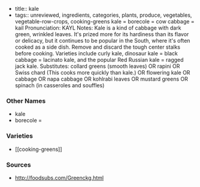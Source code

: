 - title:: kale
- tags:: unreviewed, ingredients, categories, plants, produce, vegetables, vegetable-row-crops, cooking-greens
kale = borecole = cow cabbage = kail Pronunciation: KAYL Notes: Kale is a kind of cabbage with dark green, wrinkled leaves. It's prized more for its hardiness than its flavor or delicacy, but it continues to be popular in the South, where it's often cooked as a side dish. Remove and discard the tough center stalks before cooking. Varieties include curly kale, dinosaur kale = black cabbage = lacinato kale, and the popular Red Russian kale = ragged jack kale. Substitutes: collard greens (smooth leaves) OR rapini OR Swiss chard (This cooks more quickly than kale.) OR flowering kale OR cabbage OR napa cabbage OR kohlrabi leaves OR mustard greens OR spinach (in casseroles and souffles)

### Other Names

* kale
* borecole =

### Varieties

* [[cooking-greens]]

### Sources
* http://foodsubs.com/Greenckg.html

